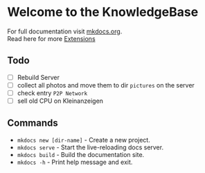 # Welcome to the KnowledgeBase

For full documentation visit [mkdocs.org](https://www.mkdocs.org).  
Read here for more [Extensions](https://squidfunk.github.io/mkdocs-material/extensions/admonition/)

## Todo
* [ ] Rebuild Server
* [ ] collect all photos and move them to dir `pictures` on the server
* [ ] check entry `P2P Network` 
* [ ] sell old CPU on Kleinanzeigen

## Commands

* `mkdocs new [dir-name]` - Create a new project.
* `mkdocs serve` - Start the live-reloading docs server.
* `mkdocs build` - Build the documentation site.
* `mkdocs -h` - Print help message and exit.
